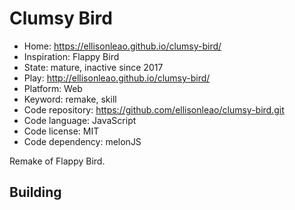 # Clumsy Bird

- Home: https://ellisonleao.github.io/clumsy-bird/
- Inspiration: Flappy Bird
- State: mature, inactive since 2017
- Play: http://ellisonleao.github.io/clumsy-bird/
- Platform: Web
- Keyword: remake, skill
- Code repository: https://github.com/ellisonleao/clumsy-bird.git
- Code language: JavaScript
- Code license: MIT
- Code dependency: melonJS

Remake of Flappy Bird.

## Building
